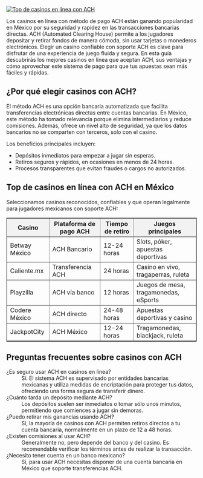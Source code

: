 [![Top de casinos en línea con ACH](https://123-caf.pages.dev/gitsignup.png)](https://vrmoo.ru/Bt82HjjY)

<div>Los casinos en línea con método de pago ACH están ganando popularidad en México por su seguridad y rapidez en las transacciones bancarias directas. ACH (Automated Clearing House) permite a los jugadores depositar y retirar fondos de manera cómoda, sin usar tarjetas o monederos electrónicos. Elegir un casino confiable con soporte ACH es clave para disfrutar de una experiencia de juego fluida y segura. En esta guía descubrirás los mejores casinos en línea que aceptan ACH, sus ventajas y cómo aprovechar este sistema de pago para que tus apuestas sean más fáciles y rápidas.</div>  <h2>¿Por qué elegir casinos con ACH?</h2> <p>El método ACH es una opción bancaria automatizada que facilita transferencias electrónicas directas entre cuentas bancarias. En México, este método ha tomado relevancia porque elimina intermediarios y reduce comisiones. Además, ofrece un nivel alto de seguridad, ya que los datos bancarios no se comparten con terceros, solo con el casino.</p> <p>Los beneficios principales incluyen: <ul>   <li>Depósitos inmediatos para empezar a jugar sin esperas.</li>   <li>Retiros seguros y rápidos, en ocasiones en menos de 24 horas.</li>   <li>Procesos transparentes que evitan fraudes o cargos no autorizados.</li> </ul> </p>  <h2>Top de casinos en línea con ACH en México</h2> <p>Seleccionamos casinos reconocidos, confiables y que operan legalmente para jugadores mexicanos con soporte ACH:</p>  <table border="1" cellpadding="5" cellspacing="0" style="border-collapse:collapse; width: 100%;">   <thead>     <tr style="background-color:#f2f2f2;">       <th>Casino</th>       <th>Plataforma de pago ACH</th>       <th>Tiempo de retiro</th>       <th>Juegos principales</th>     </tr>   </thead>   <tbody>     <tr>       <td>Betway México</td>       <td>ACH Bancario</td>       <td>12-24 horas</td>       <td>Slots, póker, apuestas deportivas</td>     </tr>     <tr>       <td>Caliente.mx</td>       <td>Transferencia ACH</td>       <td>24 horas</td>       <td>Casino en vivo, tragaperras, ruleta</td>     </tr>     <tr>       <td>Playzilla</td>       <td>ACH vía banco</td>       <td>12 horas</td>       <td>Juegos de mesa, tragamonedas, eSports</td>     </tr>     <tr>       <td>Codere México</td>       <td>ACH directo</td>       <td>24-48 horas</td>       <td>Apuestas deportivas y casino</td>     </tr>     <tr>       <td>JackpotCity</td>       <td>ACH México</td>       <td>12-24 horas</td>       <td>Tragamonedas, blackjack, ruleta</td>     </tr>   </tbody> </table>  <h2>Preguntas frecuentes sobre casinos con ACH</h2>  <dl>   <dt>¿Es seguro usar ACH en casinos en línea?</dt>   <dd>Sí. El sistema ACH es supervisado por entidades bancarias mexicanas y utiliza medidas de encriptación para proteger tus datos, ofreciendo una forma segura de transferir dinero.</dd>    <dt>¿Cuánto tarda un depósito mediante ACH?</dt>   <dd>Los depósitos suelen ser inmediatos o tomar sólo unos minutos, permitiendo que comiences a jugar sin demoras.</dd>    <dt>¿Puedo retirar mis ganancias usando ACH?</dt>   <dd>Sí, la mayoría de casinos con ACH permiten retiros directos a tu cuenta bancaria, normalmente en un plazo de 12 a 48 horas.</dd>    <dt>¿Existen comisiones al usar ACH?</dt>   <dd>Generalmente no, pero depende del banco y del casino. Es recomendable verificar los términos antes de realizar la transacción.</dd>    <dt>¿Necesito tener cuenta en un banco mexicano?</dt>   <dd>Sí, para usar ACH necesitas disponer de una cuenta bancaria en México que soporte transferencias ACH.</dd> </dl> </div>
